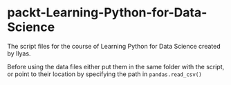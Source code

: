 # packt-Learning-Python-for-Data-Science
The script files for the course of Learning Python for Data Science created by Ilyas.

Before using the data files either put them in the same folder with the script, or point to their location by specifying the path in `pandas.read_csv()`
